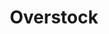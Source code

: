 ---
layout: game
title:  "Overstock"
location: "Games/Overstock.html"
width: 960
height: 600
desc: "You are a regular employee working during a not-so-regular day at PAPER™, an office supplies store that has begun to employ the use of its new cleaning technology. However, this unorthodox sanitation method has to be tamed."
time: 72 hours
made: Ludum Dare 46
jampage: https://ldjam.com/events/ludum-dare/46/overstock
display-order: 9
music:
    1: "-"
    2: "-"
    3: "-"
bandcamp: #
controls: |
    <b>WASD</b> or <b>Arrow Keys</b> - Movement <br>
    <b>Z</b> - Collect cleaning item <br>
    <b>X</b> - Place cleaning item <br>
instructions: |
    Find and put down supplies that can be found around the store to feed your cleaning companion.
	Your friend will consume supplies you place and remove dirt that customers track in, but be careful, as the customers will be scared off if it comes in contact with them.
	The store will close if too much dirt builds up, three customers get frightened, or your helper runs out of cleaning supplies.
---